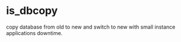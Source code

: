 # is_dbcopy
copy database from old to new and switch to new with small instance applications downtime.
